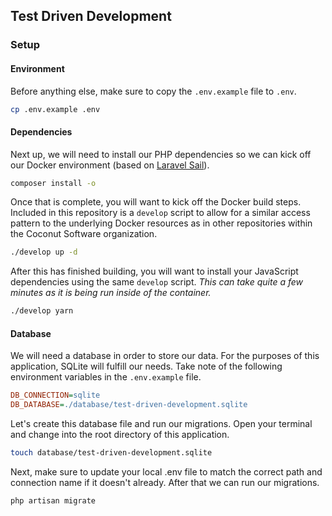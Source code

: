 ## Test Driven Development

### Setup

#### Environment

Before anything else, make sure to copy the `.env.example` file to `.env`.

```bash
cp .env.example .env
```

#### Dependencies

Next up, we will need to install our PHP dependencies so we can kick off our Docker environment (based on [Laravel Sail](https://laravel.com/docs/9.x/sail)).

```bash
composer install -o
```

Once that is complete, you will want to kick off the Docker build steps. Included in this repository is a `develop` script to allow for a similar access pattern to the underlying Docker resources as in other repositories within the Coconut Software organization.

```bash
./develop up -d
```

After this has finished building, you will want to install your JavaScript dependencies using the same `develop` script. *This can take quite a few minutes as it is being run inside of the container.*

```bash
./develop yarn
```

#### Database

We will need a database in order to store our data. For the purposes of this application, SQLite will fulfill our needs. Take note of the following environment variables in the `.env.example` file.

```ini
DB_CONNECTION=sqlite
DB_DATABASE=./database/test-driven-development.sqlite
```

Let's create this database file and run our migrations. Open your terminal and change into the root directory of this application.

```bash
touch database/test-driven-development.sqlite
```

Next, make sure to update your local .env file to match the correct path and connection name if it doesn't already. After that we can run our migrations.

```bash
php artisan migrate
```
